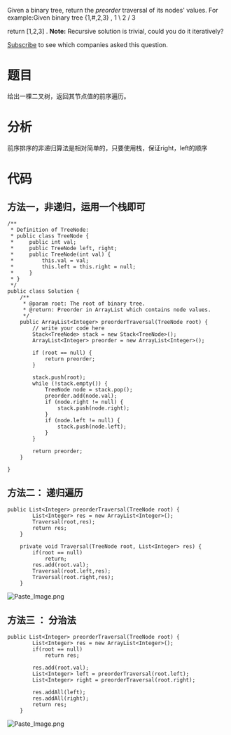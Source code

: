 Given a binary tree, return the *preorder* traversal of its nodes' values.
For example:Given binary tree {1,#,2,3}
,
1 \ 2 / 3

return [1,2,3]
.
**Note:** Recursive solution is trivial, could you do it iteratively?

[Subscribe](https://leetcode.com/subscribe/) to see which companies asked this question.

# 题目
给出一棵二叉树，返回其节点值的前序遍历。

# 分析
前序排序的非递归算法是相对简单的，只要使用栈，保证right，left的顺序

# 代码

## 方法一，非递归，运用一个栈即可
```
/**
 * Definition of TreeNode:
 * public class TreeNode {
 *     public int val;
 *     public TreeNode left, right;
 *     public TreeNode(int val) {
 *         this.val = val;
 *         this.left = this.right = null;
 *     }
 * }
 */
public class Solution {
    /**
     * @param root: The root of binary tree.
     * @return: Preorder in ArrayList which contains node values.
     */
    public ArrayList<Integer> preorderTraversal(TreeNode root) {
        // write your code here
        Stack<TreeNode> stack = new Stack<TreeNode>();
        ArrayList<Integer> preorder = new ArrayList<Integer>();
        
        if (root == null) {
            return preorder;
        }
        
        stack.push(root);
        while (!stack.empty()) {
            TreeNode node = stack.pop();
            preorder.add(node.val);
            if (node.right != null) {
                stack.push(node.right);
            }
            if (node.left != null) {
                stack.push(node.left);
            }
        }
        
        return preorder;
    }
    
}
```

## 方法二： 递归遍历
```
public List<Integer> preorderTraversal(TreeNode root) {
        List<Integer> res = new ArrayList<Integer>();
        Traversal(root,res);
        return res;
    }
    
    private void Traversal(TreeNode root, List<Integer> res) {
    	if(root == null)
    		return;
    	res.add(root.val);
    	Traversal(root.left,res);
    	Traversal(root.right,res);
    }
```

![Paste_Image.png](http://upload-images.jianshu.io/upload_images/1234352-b03f9c3d80df52c9.png?imageMogr2/auto-orient/strip%7CimageView2/2/w/1240)

## 方法三 ： 分治法
```
public List<Integer> preorderTraversal(TreeNode root) {
        List<Integer> res = new ArrayList<Integer>();
        if(root == null)
        	return res;
        
        res.add(root.val);
        List<Integer> left = preorderTraversal(root.left);
        List<Integer> right = preorderTraversal(root.right);
        
        res.addAll(left);
        res.addAll(right);
        return res;
    }
```

![Paste_Image.png](http://upload-images.jianshu.io/upload_images/1234352-b8504b4efe9119ab.png?imageMogr2/auto-orient/strip%7CimageView2/2/w/1240)
